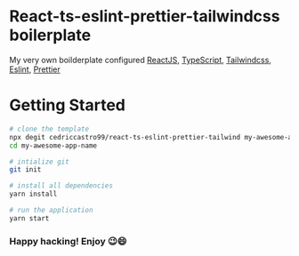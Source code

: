 # React-ts-eslint-prettier-tailwindcss boilerplate

My very own boilderplate configured [ReactJS](https://reactjs.org), [TypeScript](https://www.typescriptlang.org), [Tailwindcss](https://tailwindcss.com), [Eslint](https://eslint.org), [Prettier](https://prettier.io)


# Getting Started
```bash
# clone the template
npx degit cedriccastro99/react-ts-eslint-prettier-tailwind my-awesome-app-name
cd my-awesome-app-name

# intialize git
git init

# install all dependencies
yarn install

# run the application
yarn start
```

### Happy hacking! Enjoy :wink::smile:
